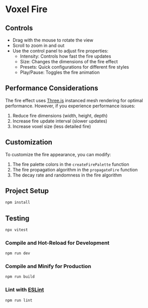 # Voxel Fire

## Controls

- Drag with the mouse to rotate the view
- Scroll to zoom in and out
- Use the control panel to adjust fire properties:
  - Intensity: Controls how fast the fire updates
  - Size: Changes the dimensions of the fire effect
  - Presets: Quick configurations for different fire styles
  - Play/Pause: Toggles the fire animation

## Performance Considerations

The fire effect uses [Three.js](https://threejs.org/) instanced mesh rendering for optimal performance. However, if you experience performance issues:

1. Reduce fire dimensions (width, height, depth)
2. Increase fire update interval (slower updates)
3. Increase voxel size (less detailed fire)

## Customization

To customize the fire appearance, you can modify:

1. The fire palette colors in the `createFirePalette` function
2. The fire propagation algorithm in the `propagateFire` function 
3. The decay rate and randomness in the fire algorithm

## Project Setup

```sh
npm install
```

## Testing

```sh
npx vitest
```

### Compile and Hot-Reload for Development

```sh
npm run dev
```

### Compile and Minify for Production

```sh
npm run build
```

### Lint with [ESLint](https://eslint.org/)

```sh
npm run lint
```
